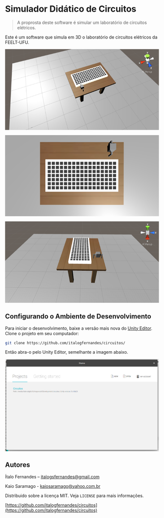 # Simulador Didático de Circuitos
> A proprosta deste software é simular um laboratório de circuitos elétricos.

Este é um software que simula em 3D o laboratório de circuitos elétricos da FEELT-UFU.

![](Screenshots/Mesa_Isometrica.png)

![](Screenshots/mesa_visao_superior.png)

![](Screenshots/Mesa_e_resistor.png)

## Configurando o Ambiente de Desenvolvimento

Para iniciar o desenvolvimento, baixe a versão mais nova do [Unity Editor](https://unity3d.com/pt/get-unity/download).
Clone o projeto em seu computador:
```sh
git clone https://github.com/italogfernandes/circuitos/
```
Então abra-o pelo Unity Editor, semelhante a imagem abaixo.

![](Screenshots/Unity.png)

## Autores

Ítalo Fernandes – italogsfernandes@gmail.com

Kaio Saramago - kaiosaramago@yahoo.com.br

Distribuido sobre a licença MIT. Veja ``LICENSE`` para mais informações.

[https://github.com/italogfernandes/circuitos](https://github.com/italogfernandes/circuitos)
